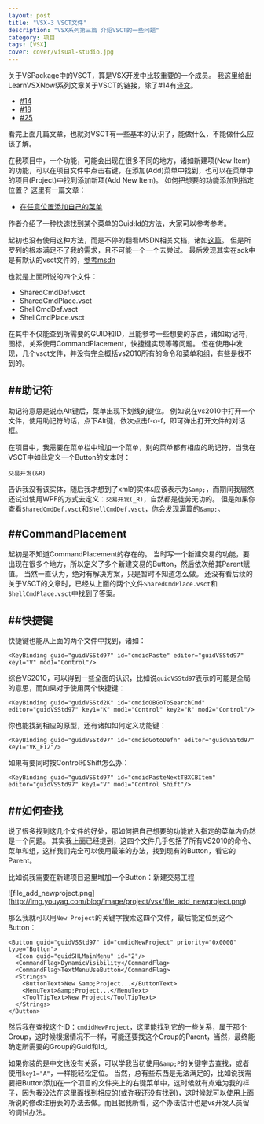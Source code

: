 ```yaml
---
layout: post
title: "VSX-3 VSCT文件"
description: "VSX系列第三篇 介绍VSCT的一些问题"
category: 项目
tags: [VSX]
cover: cover/visual-studio.jpg
---
```


关于VSPackage中的VSCT，算是VSX开发中比较重要的一个成员。
我这里给出LearnVSXNow!系列文章关于VSCT的链接，除了#14有[译文](http://www.cnblogs.com/default/archive/2010/06/28/1766451.html)。

* [#14](http://dotneteers.net/blogs/divedeeper/archive/2008/03/02/LearnVSXNowPart14.aspx)
* [#18](http://dotneteers.net/blogs/divedeeper/archive/2008/04/17/LearnVSXNowPart18A.aspx)
* [#25](http://dotneteers.net/blogs/divedeeper/archive/2008/07/14/LearnVSXNowPart25.aspx)

看完上面几篇文章，也就对VSCT有一些基本的认识了，能做什么，不能做什么应该了解。

在我项目中，一个功能，可能会出现在很多不同的地方，诸如新建项(New Item)的功能，可以在项目文件中点击右键，在添加(Add)菜单中找到，也可以在菜单中的项目(Project)中找到添加新项(Add New Item)。
如何把想要的功能添加到指定位置？
这里有一篇文章：

* [在任意位置添加自己的菜单](http://www.cnblogs.com/qianlifeng/archive/2011/12/27/2303746.html)

作者介绍了一种快速找到某个菜单的Guid:Id的方法，大家可以参考参考。

起初也没有使用这种方法，而是不停的翻看MSDN相关文档，诸如[这篇](http://msdn.microsoft.com/en-us/library/cc826118.aspx)。
但是所罗列的根本满足不了我的需求，且不可能一个一个去尝试。
最后发现其实在sdk中是有默认的vsct文件的，[参考msdn](http://msdn.microsoft.com/en-us/library/bb165988.aspx)

也就是上面所说的四个文件：

* SharedCmdDef.vsct
* SharedCmdPlace.vsct
* ShellCmdDef.vsct
* ShellCmdPlace.vsct

在其中不仅能查到所需要的GUID和ID，且能参考一些想要的东西，诸如助记符，图标，关系使用CommandPlacement，快捷键实现等等问题。
但在使用中发现，几个vsct文件，并没有完全概括vs2010所有的命令和菜单和组，有些是找不到的。

##助记符
---

助记符意思是说点Alt键后，菜单出现下划线的键位。
例如说在vs2010中打开一个文件，使用助记符的话，点下Alt键，依次点击f-o-f，即可弹出打开文件的对话框。

在项目中，我需要在菜单栏中增加一个菜单，别的菜单都有相应的助记符，当我在VSCT中如此定义一个Button的文本时：

    交易开发(&R)

告诉我没有该实体，随后我才想到了xml的实体`&`应该表示为`&amp;`，而期间我居然还试过使用WPF的方式去定义：`交易开发(_R)`，自然都是徒劳无功的。
但是如果你查看`SharedCmdDef.vsct`和`ShellCmdDef.vsct`，你会发现满篇的`&amp;`。

##CommandPlacement
---

起初是不知道CommandPlacement的存在的。
当时写一个新建交易的功能，要出现在很多个地方，所以定义了多个新建交易的Button，然后依次给其Parent赋值。
当然一直认为，绝对有解决方案，只是暂时不知道怎么做。
还没有看后续的关于VSCT的文章时，已经从上面的两个文件`SharedCmdPlace.vsct`和`ShellCmdPlace.vsct`中找到了答案。

##快捷键
---

快捷键也能从上面的两个文件中找到，诸如：

    <KeyBinding guid="guidVSStd97" id="cmdidPaste" editor="guidVSStd97" key1="V" mod1="Control"/>

综合VS2010，可以得到一些全面的认识，比如说`guidVSStd97`表示的可能是全局的意思，而如果对于使用两个快捷键：

    <KeyBinding guid="guidVSStd2K" id="cmdidOBGoToSearchCmd" editor="guidVSStd97" key1="K" mod1="Control" key2="R" mod2="Control"/>

你也能找到相应的原型，还有诸如如何定义功能键：

    <KeyBinding guid="guidVSStd97" id="cmdidGotoDefn" editor="guidVSStd97" key1="VK_F12"/>

如果有要同时按Control和Shift怎么办：

    <KeyBinding guid="guidVSStd97" id="cmdidPasteNextTBXCBItem" editor="guidVSStd97" key1="V" mod1="Control Shift"/>

##如何查找
---

说了很多找到这几个文件的好处，那如何把自己想要的功能放入指定的菜单内仍然是一个问题。
其实我上面已经提到，这四个文件几乎包括了所有VS2010的命令、菜单和组，这样我们完全可以使用最笨的办法，找到现有的Button，看它的Parent。

比如说我需要在新建项目这里增加一个Button：新建交易工程

![file_add_newproject.png]\(http://img.youyag.com/blog/image/project/vsx/file_add_newproject.png)

那么我就可以用`New Project`的关键字搜索这四个文件，最后能定位到这个Button：

    <Button guid="guidVSStd97" id="cmdidNewProject" priority="0x0000" type="Button">
      <Icon guid="guidSHLMainMenu" id="2"/>
      <CommandFlag>DynamicVisibility</CommandFlag>
      <CommandFlag>TextMenuUseButton</CommandFlag>
      <Strings>
        <ButtonText>New &amp;Project...</ButtonText>
        <MenuText>&amp;Project...</MenuText>
        <ToolTipText>New Project</ToolTipText>
      </Strings>
    </Button>
    
然后我在查找这个ID：`cmdidNewProject`，这里能找到它的一些关系，属于那个Group，这时候根据情况不一样，可能还要找这个Group的Parent，当然，最终能确定所需要的Group的Guid和Id。

如果你装的是中文也没有关系，可以学我当初使用`&amp;P`的关键字去查找，或者使用`key1="A"`，一样能轻松定位。
当然，总有些东西是无法满足的，比如说我需要把Button添加在一个项目的文件夹上的右键菜单中，这时候就有点难为我的样子，因为我没法在这里面找到相应的(或许我还没有找到)，这时候就可以使用上面所说的修改注册表的办法去做。而且据我所看，这个办法估计也是vs开发人员留的调试办法。


